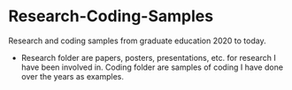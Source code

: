 # Research-Coding-Samples
Research and coding samples from graduate education 2020 to today.
- Research folder are papers, posters, presentations, etc. for research I have been involved in.
Coding folder are samples of coding I have done over the years as examples.
